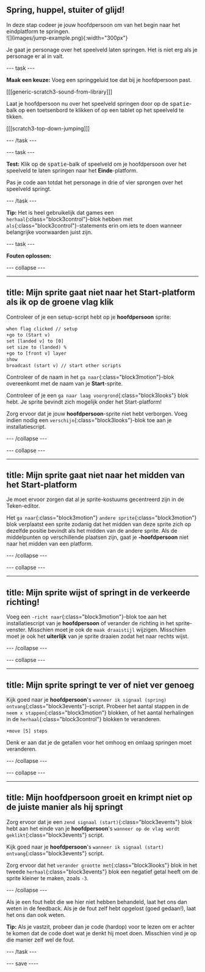 ## Spring, huppel, stuiter of glijd!

<div style="display: flex; flex-wrap: wrap">
<div style="flex-basis: 200px; flex-grow: 1; margin-right: 15px;">
In deze stap codeer je jouw hoofdpersoon om van het begin naar het eindplatform te springen. 
</div>
<div>
![](images/jump-example.png){:width="300px"}
</div>
</div>

Je gaat je personage over het speelveld laten springen. Het is niet erg als je personage er al in valt.

--- task ---

**Maak een keuze:** Voeg een springgeluid toe dat bij je hoofdpersoon past.

[[[generic-scratch3-sound-from-library]]]

Laat je hoofdpersoon nu over het speelveld springen door op de <kbd>spatie</kbd>-balk op een toetsenbord te klikken of op een tablet op het speelveld te tikken.

[[[scratch3-top-down-jumping]]]

--- /task ---

--- task ---

**Test:** Klik op de <kbd>spatie</kbd>-balk of speelveld om je hoofdpersoon over het speelveld te laten springen naar het **Einde**-platform.

Pas je code aan totdat het personage in drie of vier sprongen over het speelveld springt.

--- /task ---

**Tip:** Het is heel gebruikelijk dat games een `herhaal`{:class="block3control"}-blok hebben met `als`{:class="block3control"}-statements erin om iets te doen wanneer belangrijke voorwaarden juist zijn.

--- task ---

**Fouten oplossen:**

--- collapse ---

---
title: Mijn sprite gaat niet naar het Start-platform als ik op de groene vlag klik
---

Controleer of je een setup-script hebt op je **hoofdpersoon** sprite:


```blocks3
when flag clicked // setup
+go to (Start v)
set [landed v] to [0]
set size to (landed) %
+go to [front v] layer
show
broadcast (start v) // start other scripts
```

Controleer of de naam in het `ga naar`{:class="block3motion"}-blok overeenkomt met de naam van je **Start**-sprite.

Controleer of je een `ga naar laag voorgrond`{:class="block3looks"} blok hebt. Je sprite bevindt zich mogelijk onder het Start-platform!

Zorg ervoor dat je jouw **hoofdpersoon**-sprite niet hebt verborgen. Voeg indien nodig een `verschijn`{:class="block3looks"}-blok toe aan je installatiescript.


--- /collapse ---

--- collapse ---

---
title: Mijn sprite gaat niet naar het midden van het Start-platform
---

Je moet ervoor zorgen dat al je sprite-kostuums gecentreerd zijn in de Teken-editor.

Het `ga naar`{:class="block3motion"} `andere sprite`{:class="block3motion"} blok verplaatst een sprite zodanig dat het midden van deze sprite zich op dezelfde positie bevindt als het midden van de andere sprite. Als de middelpunten op verschillende plaatsen zijn, gaat je **-hoofdpersoon** niet naar het midden van een platform.

--- /collapse ---

--- collapse ---

---
title: Mijn sprite wijst of springt in de verkeerde richting!
---

Voeg een `-richt naar`{:class="block3motion"}-blok toe aan het installatiescript van je **hoofdpersoon** of verander de richting in het sprite-venster. Misschien moet je ook de `maak draaistijl` wijzigen. Misschien moet je ook het **uiterlijk** van je sprite draaien zodat het naar rechts wijst.

--- /collapse ---

--- collapse ---

---
title: Mijn sprite springt te ver of niet ver genoeg
---

Kijk goed naar je **hoofdpersoon**'s `wanneer ik signaal (spring) ontvang`{:class="block3events"}-script. Probeer het aantal stappen in de `neem x stappen`{:class="block3motion"} blokken, of het aantal herhalingen in de `herhaal`{:class="block3control"} blokken te veranderen.

```blocks3
+move [5] steps
```

Denk er aan dat je de getallen voor het omhoog en omlaag springen moet veranderen.

--- /collapse ---

--- collapse ---

---
title: Mijn hoofdpersoon groeit en krimpt niet op de juiste manier als hij springt
---

Zorg ervoor dat je een `zend signaal (start)`{:class="block3events"} blok hebt aan het einde van je **hoofdpersoon**'s `wanneer op de vlag wordt geklikt`{:class="block3events"} script.

Kijk goed naar je **hoofdpersoon**'s `wanneer ik signaal (start) ontvang`{:class="block3events"} script.

Zorg ervoor dat het `verander grootte met`{:class="block3looks"} blok in het tweede `herhaal`{:class="block3events"} blok een negatief getal heeft om de sprite kleiner te maken, zoals `-3`.

--- /collapse ---

Als je een fout hebt die we hier niet hebben behandeld, laat het ons dan weten in de feedback. Als je de fout zelf hebt opgelost (goed gedaan!), laat het ons dan ook weten.

**Tip:** Als je vastzit, probeer dan je code (hardop) voor te lezen om er achter te komen dat de code doet wat je denkt hij moet doen. Misschien vind je op die manier zelf wel de fout.

--- /task ---

--- save ----
